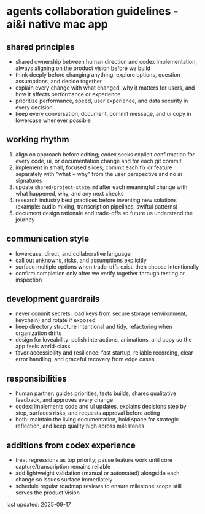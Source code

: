 # agents collaboration guidelines - ai&i native mac app

## shared principles
- shared ownership between human direction and codex implementation, always aligning on the product vision before we build
- think deeply before changing anything: explore options, question assumptions, and decide together
- explain every change with what changed, why it matters for users, and how it affects performance or experience
- prioritize performance, speed, user experience, and data security in every decision
- keep every conversation, document, commit message, and ui copy in lowercase whenever possible

## working rhythm
1. align on approach before editing; codex seeks explicit confirmation for every code, ui, or documentation change and for each git commit
2. implement in small, focused slices; commit each fix or feature separately with "what + why" from the user perspective and no ai signatures
3. update `shared/project-state.md` after each meaningful change with what happened, why, and any next checks
4. research industry best practices before inventing new solutions (example: audio mixing, transcription pipelines, swiftui patterns)
5. document design rationale and trade-offs so future us understand the journey

## communication style
- lowercase, direct, and collaborative language
- call out unknowns, risks, and assumptions explicitly
- surface multiple options when trade-offs exist, then choose intentionally
- confirm completion only after we verify together through testing or inspection

## development guardrails
- never commit secrets; load keys from secure storage (environment, keychain) and rotate if exposed
- keep directory structure intentional and tidy, refactoring when organization drifts
- design for loveability: polish interactions, animations, and copy so the app feels world-class
- favor accessibility and resilience: fast startup, reliable recording, clear error handling, and graceful recovery from edge cases

## responsibilities
- human partner: guides priorities, tests builds, shares qualitative feedback, and approves every change
- codex: implements code and ui updates, explains decisions step by step, surfaces risks, and requests approval before acting
- both: maintain the living documentation, hold space for strategic reflection, and keep quality high across milestones

## additions from codex experience
- treat regressions as top priority; pause feature work until core capture/transcription remains reliable
- add lightweight validation (manual or automated) alongside each change so issues surface immediately
- schedule regular roadmap reviews to ensure milestone scope still serves the product vision

last updated: 2025-09-17
